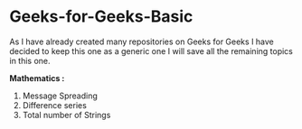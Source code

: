# Geeks-for-Geeks-Basic

As I have already created many repositories on Geeks for Geeks I have decided to keep this one as a generic one I will save all the remaining topics in this one.

**Mathematics :**
1. Message Spreading 
2. Difference series 
3. Total number of Strings

